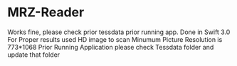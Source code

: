 # MRZ-Reader
Works fine, please check prior tessdata prior  running app. Done in Swift 3.0 
For Proper results used HD image to scan
Minumum Picture Resolution is 773*1068
Prior Running Application please check Tessdata folder and update that folder
